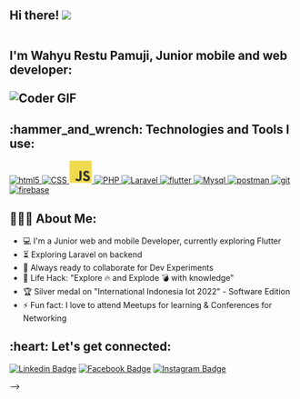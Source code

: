 <h2 align="left">
 <abc>
 
  <br>Hi there! <img src="https://user-images.githubusercontent.com/42378118/110234147-e3259600-7f4e-11eb-95be-0c4047144dea.gif" width="30"><br>
  
  <br> I'm Wahyu Restu Pamuji, Junior mobile and web developer:<br>
  <br>
    <img src="https://media.giphy.com/media/SWoSkN6DxTszqIKEqv/giphy.gif" alt="Coder GIF" width="500">
 </abc>

</h2> 
<h2 align="left">:hammer_and_wrench: Technologies and Tools I use:</h2>
<p align="left">
    <a href="https://www.w3.org/html/" target="_blank"> <img src="https://www.vectorlogo.zone/logos/w3_html5/w3_html5-icon.svg" alt="html5" width="40" height="40"/> </a>
 <a href="https://www.w3.org/css/" target="_blank"> <img src="https://www.vectorlogo.zone/logos/w3_css/w3_css-icon.svg" alt="CSS" width="40" height="40"/> </a>
    <a href="https://developer.mozilla.org/en-US/docs/Web/JavaScript" target="_blank"> <img src="https://raw.githubusercontent.com/devicons/devicon/master/icons/javascript/javascript-original.svg" alt="javascript" width="40" height="40"/> 
      <a href="https://www.php.net/" target="_blank"> <img src="https://www.vectorlogo.zone/logos/php/php-icon.svg" alt="PHP" width="40" height="40"/> </a>
      <a href="https://laravel.com/" target="_blank"> <img src="https://www.vectorlogo.zone/logos/laravel/laravel-icon.svg" alt="Laravel" width="40" height="40"/> </a>
     <a href="https://flutter.dev/?gclid=CjwKCAjw5dqgBhBNEiwA7PryaE8NU7e4kKUdqd6uDKP0XD1GmnlvhPM1XE896POaecUJ9gU2XPhivBoCDzIQAvD_BwE&gclsrc=aw.ds" target="_blank"> <img src="https://www.vectorlogo.zone/logos/flutterio/flutterio-icon.svg" alt="flutter" width="40" height="40"/> </a>
     <a href="https://www.mysql.com/" target="_blank"> <img src="https://www.vectorlogo.zone/logos/mysql/mysql-official.svg" alt="Mysql" width="40" height="40"/> </a>
<a href="https://www.postman.com/" target="_blank"> <img src="https://www.vectorlogo.zone/logos/getpostman/getpostman-icon.svg" alt="postman" width="40" height="40"/> </a> 
<a href="https://git-scm.com/" target="_blank"> <img src="https://www.vectorlogo.zone/logos/git-scm/git-scm-icon.svg" alt="git" width="40" height="40"/> </a>
 <a href="https://firebase.google.com/" target="_blank"> <img src="https://www.vectorlogo.zone/logos/firebase/firebase-icon.svg" alt="firebase" width="40" height="40"/> </a>
    </p>

<h2 align="left">👨🏻‍💻 About Me:</h2>

- :computer: I'm a Junior web and mobile Developer, currently exploring Flutter
- :hourglass_flowing_sand: Exploring Laravel on backend
- :rocket: Always ready to collaborate for Dev Experiments
- :dart: Life Hack: "Explore :fire: and Explode :bomb: with knowledge"
- :trophy: Silver medal on "International Indonesia Iot 2022" - Software Edition
- :zap: Fun fact: I love to attend Meetups for learning & Conferences for Networking<br>

<h2 align="left">:heart: Let's get connected:</h2>

[![Linkedin Badge](https://img.shields.io/badge/-wahyurestupamuji-blue?style=flat-square&logo=Linkedin&logoColor=white&link=https://www.linkedin.com/in/wahyu-restu-pamuji-1671771b6/)](https://www.linkedin.com/in/wahyurestupamuji) [![Facebook Badge](https://img.shields.io/badge/-@wahyurestupamuji-3b5998?style=flat-square&labelColor=3b5998&logo=facebook&logoColor=white&link=https://www.facebook.com/wahyurestupamuji)](https://www.facebook.com/wahyurestupamuji) [![Instagram Badge](https://img.shields.io/badge/-@wahyurestupamuji-D7008A?style=flat-square&labelColor=D7008A&logo=Instagram&logoColor=white&link=https://www.instagram.com/wahyurestu__/)](https://www.instagram.com/wahyurestu__/)

















<!--
- 🌱 I’m currently learning flutter
- 👯 I’m looking to collaborate on github
- 🤔 I’m looking for help with flutter and laravel
- 💬 Ask me about your life and we can share with each other
- 📫 How to reach me: insatgram.com/wahyurestu__
- 😄 Pronouns: Just be happy and do your best
- ⚡ Fun fact: I am fan of itachi

 <p align="left" float="left">
<a href="https://github.com/wahjoerest">
  <img height="180em" src="https://github-readme-stats-eight-theta.vercel.app/api?username=wahjoerest&show_icons=true&theme=algolia&include_all_commits=true&count_private=true"/>
 <!-- <img height="180em" src="https://github-readme-stats-eight-theta.vercel.app/api/top-langs/?username=wahjoerest&layout=compact&langs_count=8&theme=algolia"/> -->
</a>
</p>
-->




